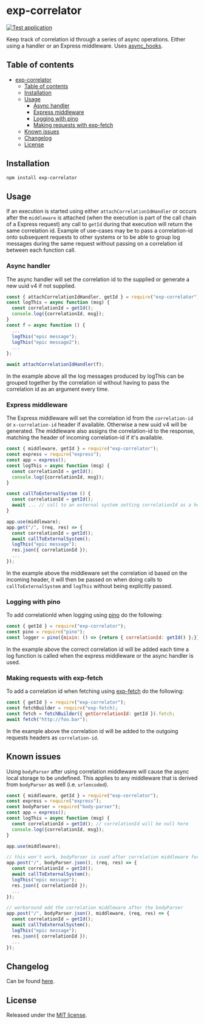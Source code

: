 # exp-correlator

[![Test application](https://github.com/BonnierNews/exp-correlator/actions/workflows/run-tests.yml/badge.svg?branch=main)](https://github.com/BonnierNews/exp-correlator/actions/workflows/run-tests.yml)

Keep track of correlation id through a series of async operations. Either using a handler or an Express middleware. Uses
[async_hooks](https://nodejs.org/docs/latest-v16.x/api/async_hooks.html).

## Table of contents

- [exp-correlator](#exp-correlator)
  - [Table of contents](#table-of-contents)
  - [Installation](#installation)
  - [Usage](#usage)
    - [Async handler](#async-handler)
    - [Express middleware](#express-middleware)
    - [Logging with pino](#logging-with-pino)
    - [Making requests with exp-fetch](#making-requests-with-exp-fetch)
  - [Known issues](#known-issues)
  - [Changelog](#changelog)
  - [License](#license)

## Installation

```bash
npm install exp-correlator
```

## Usage

If an execution is started using either `attachCorrelationIdHandler` or occurs after the `middleware` is attached (when
the execution is part of the call chain of a Express request) any call to `getId` during that execution will return the
same correlation id. Example of use-cases may be to pass a correlation-id onto subsequent requests to other systems or
to be able to group log messages during the same request without passing on a correlation id between each function call.

### Async handler

The async handler will set the correlation id to the supplied or generate a new uuid v4 if not supplied.

```js
const { attachCorrelationIdHandler, getId } = require("exp-correlator");
const logThis = async function (msg) {
  const correlationId = getId(); 
  console.log({correlationId, msg});
}
const f = async function () {
  ...
  logThis("epic message");
  logThis("epic message2");
  ...
};

await attachCorrelationIdHandler(f);
```

In the example above all the log messages produced by logThis can be grouped together by the correlation id without having
to pass the correlation id as an argument every time.

### Express middleware

The Express middleware will set the correlation id from the `correlation-id` or `x-correlation-id` header if available. Otherwise a
new uuid v4 will be generated. The middleware also assigns the correlation-id to the response, matching the header of incoming correlation-id if
it's available.

```js
const { middleware, getId } = require("exp-correlator");
const express = require("express");
const app = express();
const logThis = async function (msg) {
  const correlationId = getId(); 
  console.log({correlationId, msg});
}

const callToExternalSystem () {
  const correlationId = getId(); 
  await ... // call to an external system setting correlationId as a header
}

app.use(middleware);
app.get("/", (req, res) => {
  const correlationId = getId();
  await callToExternalSystem();
  logThis("epic message");
  res.json({ correlationId });
  ...
});
```

In the example above the middleware set the correlation id based on the incoming header, it will then
be passed on when doing calls to `callToExternalSystem` and `logThis` without being explicitly passed.

### Logging with pino

To add correlationId when logging using [pino](https://www.npmjs.com/package/pino) do the following:

```js
const { getId } = require("exp-correlator");
const pino = require("pino");
const logger = pino({mixin: () => {return { correlationId: getId() };}});
```

In the example above the correct correlation id will be added each time a log function is called when
the express middleware or the async handler is used.

### Making requests with exp-fetch

To add a correlation id when fetching using [exp-fetch](https://www.npmjs.com/package/exp-fetch) do the
following:

```js
const { getId } = require("exp-correlator");
const fetchBuilder = require("exp-fetch);
const fetch = fetchBuilder({ getCorrelationId: getId }).fetch;
await fetch("http://foo.bar");
```

In the example above the correlation id will be added to the outgoing requests headers as `correlation-id`.

## Known issues

Using `bodyParser` after using correlation middleware will cause the async local storage to be undefined.
This applies to any middleware that is derived from `bodyParser` as well (i.e. `urlencoded`).

```js
const { middleware, getId } = require("exp-correlator");
const express = require("express");
const bodyParser = require("body-parser");
const app = express();
const logThis = async function (msg) {
  const correlationId = getId(); // correlationId will be null here
  console.log({correlationId, msg});
}

app.use(middleware);

// this won't work, bodyParser is used after correlation middleware for this route
app.post("/", bodyParser.json(), (req, res) => {
  const correlationId = getId();
  await callToExternalSystem();
  logThis("epic message");
  res.json({ correlationId });
  ...
});

// workaround add the correlation middleware after the bodyParser
app.post("/", bodyParser.json(), middleware, (req, res) => {
  const correlationId = getId();
  await callToExternalSystem();
  logThis("epic message");
  res.json({ correlationId });
  ...
});

```

## Changelog

Can be found [here](CHANGELOG.md).

## License

Released under the [MIT license](https://tldrlegal.com/license/mit-license).
